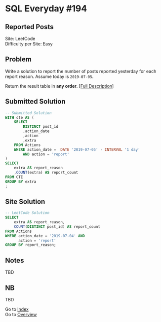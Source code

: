 # SQL Everyday \#194

## Reported Posts

Site: LeetCode\
Difficulty per Site: Easy

## Problem

Write a solution to report the number of posts reported yesterday for each report reason. Assume today is `2019-07-05`.

Return the result table in **any order**. [[Full Description](https://leetcode.com/problems/reported-posts/description/)]

## Submitted Solution

```sql
-- Submitted Solution
WITH cte AS (
    SELECT 
        DISTINCT post_id
        ,action_date
        ,action
        ,extra 
    FROM Actions
    WHERE action_date =  DATE '2019-07-05' - INTERVAL '1 day'
        AND action = 'report'
)
SELECT 
	extra AS report_reason
    ,COUNT(extra) AS report_count 
FROM CTE
GROUP BY extra
;
```

## Site Solution

```sql
-- LeetCode Solution 
SELECT
    extra AS report_reason,
    COUNT(DISTINCT post_id) AS report_count
FROM Actions
WHERE action_date = '2019-07-04' AND 
      action = 'report'
GROUP BY report_reason;
```

## Notes

TBD

## NB

TBD

Go to [Index](../?tab=readme-ov-file#index)\
Go to [Overview](../?tab=readme-ov-file)
